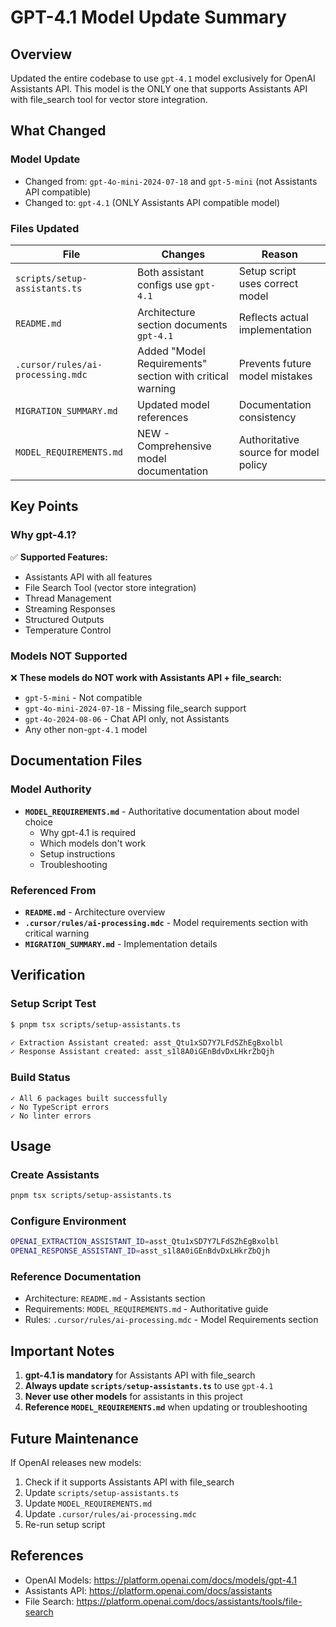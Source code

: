 # GPT-4.1 Model Update Summary

## Overview

Updated the entire codebase to use `gpt-4.1` model exclusively for OpenAI Assistants API. This model is the ONLY one that supports Assistants API with file_search tool for vector store integration.

## What Changed

### Model Update
- Changed from: `gpt-4o-mini-2024-07-18` and `gpt-5-mini` (not Assistants API compatible)
- Changed to: `gpt-4.1` (ONLY Assistants API compatible model)

### Files Updated

| File | Changes | Reason |
|------|---------|--------|
| `scripts/setup-assistants.ts` | Both assistant configs use `gpt-4.1` | Setup script uses correct model |
| `README.md` | Architecture section documents `gpt-4.1` | Reflects actual implementation |
| `.cursor/rules/ai-processing.mdc` | Added "Model Requirements" section with critical warning | Prevents future model mistakes |
| `MIGRATION_SUMMARY.md` | Updated model references | Documentation consistency |
| `MODEL_REQUIREMENTS.md` | NEW - Comprehensive model documentation | Authoritative source for model policy |

## Key Points

### Why gpt-4.1?

✅ **Supported Features:**
- Assistants API with all features
- File Search Tool (vector store integration)
- Thread Management
- Streaming Responses
- Structured Outputs
- Temperature Control

### Models NOT Supported

❌ **These models do NOT work with Assistants API + file_search:**
- `gpt-5-mini` - Not compatible
- `gpt-4o-mini-2024-07-18` - Missing file_search support
- `gpt-4o-2024-08-06` - Chat API only, not Assistants
- Any other non-`gpt-4.1` model

## Documentation Files

### Model Authority
- **`MODEL_REQUIREMENTS.md`** - Authoritative documentation about model choice
  - Why gpt-4.1 is required
  - Which models don't work
  - Setup instructions
  - Troubleshooting

### Referenced From
- **`README.md`** - Architecture overview
- **`.cursor/rules/ai-processing.mdc`** - Model requirements section with critical warning
- **`MIGRATION_SUMMARY.md`** - Implementation details

## Verification

### Setup Script Test
```bash
$ pnpm tsx scripts/setup-assistants.ts

✓ Extraction Assistant created: asst_Qtu1xSD7Y7LFdSZhEgBxolbl
✓ Response Assistant created: asst_s1l8A0iGEnBdvDxLHkrZbQjh
```

### Build Status
```
✓ All 6 packages built successfully
✓ No TypeScript errors
✓ No linter errors
```

## Usage

### Create Assistants
```bash
pnpm tsx scripts/setup-assistants.ts
```

### Configure Environment
```bash
OPENAI_EXTRACTION_ASSISTANT_ID=asst_Qtu1xSD7Y7LFdSZhEgBxolbl
OPENAI_RESPONSE_ASSISTANT_ID=asst_s1l8A0iGEnBdvDxLHkrZbQjh
```

### Reference Documentation
- Architecture: `README.md` - Assistants section
- Requirements: `MODEL_REQUIREMENTS.md` - Authoritative guide
- Rules: `.cursor/rules/ai-processing.mdc` - Model Requirements section

## Important Notes

1. **gpt-4.1 is mandatory** for Assistants API with file_search
2. **Always update `scripts/setup-assistants.ts`** to use `gpt-4.1`
3. **Never use other models** for assistants in this project
4. **Reference `MODEL_REQUIREMENTS.md`** when updating or troubleshooting

## Future Maintenance

If OpenAI releases new models:
1. Check if it supports Assistants API with file_search
2. Update `scripts/setup-assistants.ts`
3. Update `MODEL_REQUIREMENTS.md`
4. Update `.cursor/rules/ai-processing.mdc`
5. Re-run setup script

## References

- OpenAI Models: https://platform.openai.com/docs/models/gpt-4.1
- Assistants API: https://platform.openai.com/docs/assistants
- File Search: https://platform.openai.com/docs/assistants/tools/file-search
